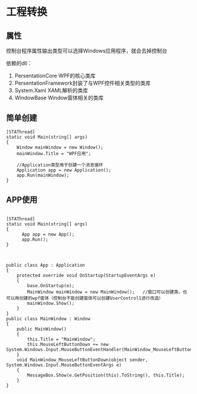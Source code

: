 # 工程转换

## 属性

控制台程序属性输出类型可以选择Windows应用程序，就会去掉控制台

依赖的dll： 

1. PersentationCore WPF的核心类库  
2. PersentationFramework封装了与WPF控件相关类型的类库  
3. System.Xaml XAML解析的类库  
4. WindowBase Window窗体相关的类库  

## 简单创建

```
[STAThread]
static void Main(string[] args)
{
    Window mainWindow = new Window();
    mainWindow.Title = "WPF应用";
    
    //Application类型用于创建一个消息循环
    Application app = new Application();
    app.Run(mainWindow);
}
```

## APP使用

```

[STAThread]
static void Main(string[] args)
{
      App app = new App();
      app.Run();
}



public class App : Application
{
    protected override void OnStartup(StartupEventArgs e)
    {
        base.OnStartup(e);
        MainWindow mainWindow = new MainWindow();   //窗口可以创建类，也可以用创建的wpf窗体（控制台不能创建窗体可以创建UserControl1进行改造）
        mainWindow.Show();
    }
}
public class MainWindow : Window
{
    public MainWindow()
    {
        this.Title = "MainWindow";
        this.MouseLeftButtonDown += new System.Windows.Input.MouseButtonEventHandler(MainWindow_MouseLeftButtonDown);
    }
    void MainWindow_MouseLeftButtonDown(object sender, System.Windows.Input.MouseButtonEventArgs e)
    {
        MessageBox.Show(e.GetPosition(this).ToString(), this.Title);
    }
}
```
